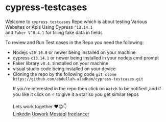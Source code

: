 # cypress-testcases
<div>
  <p>Welcome to <code>cypress testcases</code> Repo which is about testing Various Websites or Apis Using Cypress <code>^13.14.1</code><br>
    and <code>Faker V^8.4.1</code> for filling fake data in fields
  </p>
  <span>To review and Run Test cases in the Repo you need the following:</span>
  <ul>
    <li>Nodejs <code>v20.16.0</code> or newer being installed on your machine</li> 
    <li>cypress <code>c13.14.1</code> or newer being installed in your nodejs cmd prompt</li>
    <li>Faker library <code>v8.4.1</code>installed on your machine</li>
    <li>visual studio code being installed on your device</li>
    <li>Cloning the repo by the following code <code>git clone https://github.com/abdullah-aladham/cypress-testcases.git</code></li>
    
  <span>If you're interested in the repo then click on <code>Watch</code> to be notified ,and if you like it click on ⭐ to give it a star so you get similar repos</span>
  <div>
    <span>Lets work together ❤️😊👇 </span>
    <div>
   <a href="https://www.linkedin.com/in/abdullah-aladham/" >Linkedin</a>
    <a href="https://www.upwork.com/freelancers/~01ca51ad621ece9a78">Upwork</a>
    <a href="https://mostaql.com/u/Abdullah_Adham">Mostaql</a>
    <a href="https://www.freelancer.com/u/Abdullahadham">freelancer</a>
    </div>
  </div>
</div>
